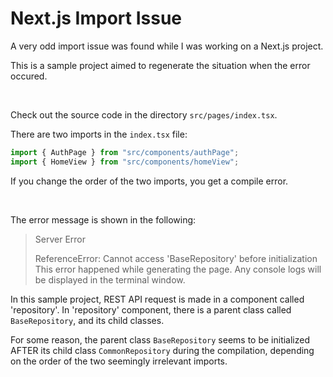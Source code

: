# Next.js Import Issue

A very odd import issue was found while I was working on a Next.js project.

This is a sample project aimed to regenerate the situation when the error occured.

<br>

Check out the source code in the directory `src/pages/index.tsx`.

There are two imports in the `index.tsx` file:

```typescript
import { AuthPage } from "src/components/authPage";
import { HomeView } from "src/components/homeView";
```

If you change the order of the two imports, you get a compile error.

<br>

The error message is shown in the following:

> Server Error
>
> ReferenceError: Cannot access 'BaseRepository' before initialization
> This error happened while generating the page. Any console logs will be displayed in the terminal window.

In this sample project, REST API request is made in a component called 'repository'. In 'repository' component, there is a parent class called `BaseRepository`, and its child classes.

For some reason, the parent class `BaseRepository` seems to be initialized AFTER its child class `CommonRepository` during the compilation, depending on the order of the two seemingly irrelevant imports.
